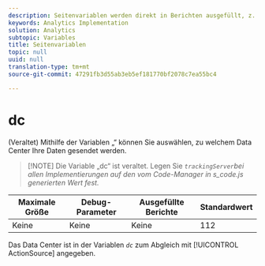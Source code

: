 ```yaml
---
description: Seitenvariablen werden direkt in Berichten ausgefüllt, z. B. pageName, List Props, List Variables usw.
keywords: Analytics Implementation
solution: Analytics
subtopic: Variables
title: Seitenvariablen
topic: null
uuid: null
translation-type: tm+mt
source-git-commit: 47291fb3d55ab3eb5ef181770bf2078c7ea55bc4

---
```




# dc

(Veraltet) Mithilfe der Variablen „“ können Sie auswählen, zu welchem Data Center Ihre Daten gesendet werden.


<!-- 

dc.xml

 -->

> [!NOTE] Die Variable „dc“ ist veraltet. Legen Sie *`trackingServer`bei allen Implementierungen auf den vom Code-Manager in s_code.js generierten Wert fest.*

| Maximale Größe | Debug-Parameter | Ausgefüllte Berichte | Standardwert |
|---|---|---|---|
| Keine | Keine | Keine | 112 |

Das Data Center ist in der Variablen *`dc`* zum Abgleich mit [!UICONTROL ActionSource] angegeben.

